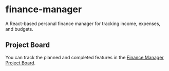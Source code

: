 # finance-manager
A React-based personal finance manager for tracking income, expenses, and budgets.

## Project Board

You can track the planned and completed features in the [Finance Manager Project Board](https://github.com/users/Malte95/projects/4/views/1).

